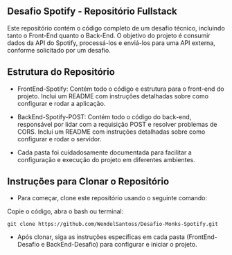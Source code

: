 ## Desafio Spotify - Repositório Fullstack
Este repositório contém o código completo de um desafio técnico, incluindo tanto o Front-End quanto o Back-End. O objetivo do projeto é consumir dados da API do Spotify, processá-los e enviá-los para uma API externa, conforme solicitado por um desafio.

## Estrutura do Repositório
- FrontEnd-Spotify: Contém todo o código e estrutura para o front-end do projeto. Inclui um README com instruções detalhadas sobre como configurar e rodar a aplicação.

- BackEnd-Spotify-POST: Contém todo o código do back-end, responsável por lidar com a requisição POST e resolver problemas de CORS. Inclui um README com instruções detalhadas sobre como configurar e rodar o servidor.

- Cada pasta foi cuidadosamente documentada para facilitar a configuração e execução do projeto em diferentes ambientes.

## Instruções para Clonar o Repositório

- Para começar, clone este repositório usando o seguinte comando:

Copie o código, abra o bash ou terminal:<br>
```
git clone https://github.com/WendelSantoss/Desafio-Monks-Spotify.git
```

- Após clonar, siga as instruções específicas em cada pasta (FrontEnd-Desafio e BackEnd-Desafio) para configurar e iniciar o projeto.
